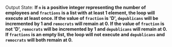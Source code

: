 Output State: **If `n` is a positive integer representing the number of employees and `fractions` is a list with at least 1 element, the loop will execute at least once. If the value of `fraction` is 'D', `depublicans` will be incremented by 1 and `remocrats` will remain at 0. If the value of `fraction` is not 'D', `remocrats` will be incremented by 1 and `depublicans` will remain at 0. If `fractions` is an empty list, the loop will not execute and `depublicans` and `remocrats` will both remain at 0.**